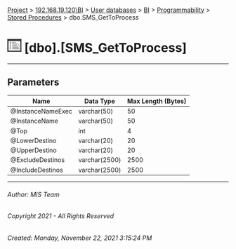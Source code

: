 #### 

[Project](../../../../../index.md) > [192.168.19.120\\BI](../../../../index.md) > [User databases](../../../index.md) > [BI](../../index.md) > [Programmability](../index.md) > [Stored Procedures](Stored_Procedures.md) > dbo.SMS_GetToProcess

# ![Stored Procedures](../../../../../Images/StoredProcedure32.png) [dbo].[SMS_GetToProcess]

---

## <a name="#parameters"></a>Parameters

| Name | Data Type | Max Length (Bytes) |
|---|---|---|
| @InstanceNameExec | varchar(50) | 50 |
| @InstanceName | varchar(50) | 50 |
| @Top | int | 4 |
| @LowerDestino | varchar(20) | 20 |
| @UpperDestino | varchar(20) | 20 |
| @ExcludeDestinos | varchar(2500) | 2500 |
| @IncludeDestinos | varchar(2500) | 2500 |


---

###### Author:  MIS Team

###### Copyright 2021 - All Rights Reserved

###### Created: Monday, November 22, 2021 3:15:24 PM

